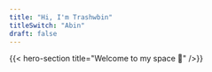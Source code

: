 ```yaml
---
title: "Hi, I'm Trashwbin"
titleSwitch: "Abin"
draft: false
---
```


{{< hero-section title="Welcome to my space 🚀" />}}
